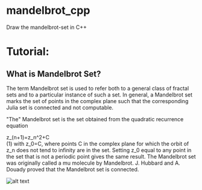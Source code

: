 # mandelbrot_cpp
Draw the mandelbrot-set in C++
# Tutorial:

## What is Mandelbrot Set?
The term Mandelbrot set is used to refer both to a general class of fractal sets and to a particular instance of such a set. In general, a Mandelbrot set marks the set of points in the complex plane such that the corresponding Julia set is connected and not computable.

"The" Mandelbrot set is the set obtained from the quadratic recurrence equation

 z_(n+1)=z_n^2+C 	
(1)
with z_0=C, where points C in the complex plane for which the orbit of z_n does not tend to infinity are in the set. Setting z_0 equal to any point in the set that is not a periodic point gives the same result. The Mandelbrot set was originally called a mu molecule by Mandelbrot. J. Hubbard and A. Douady proved that the Mandelbrot set is connected.

![alt text](https://github.com/ChinksofLight/mandelbrot_cpp/blob/master/image.jpeg)
